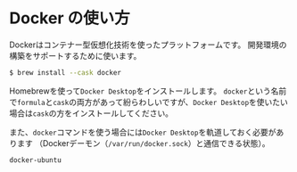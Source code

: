 # Docker の使い方

Dockerはコンテナー型仮想化技術を使ったプラットフォームです。
開発環境の構築をサポートするために使います。

```bash
$ brew install --cask docker
```

Homebrewを使って``Docker Desktop``をインストールします。
``docker``という名前で``formula``と``cask``の両方があって紛らわしいですが、``Docker Desktop``を使いたい場合は``cask``の方をインストールしてください。

また、``docker``コマンドを使う場合には``Docker Desktop``を軌道しておく必要があります
（Dockerデーモン（``/var/run/docker.sock``）と通信できる状態）。

```{toctree}
docker-ubuntu
```
